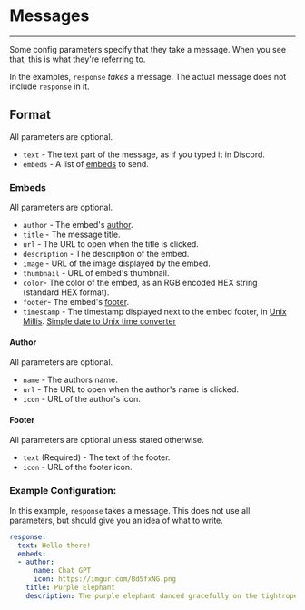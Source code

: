 # Messages

---

Some config parameters specify that they take a message.
When you see that, this is what they're referring to.

In the examples, `response` *takes* a message.
The actual message does not include `response` in it.

## Format

All parameters are optional.

- `text` - The text part of the message, as if you typed it in Discord.
- `embeds` - A list of [embeds](#embeds) to send.

### Embeds

All parameters are optional.

- `author` - The embed's [author](#author).
- `title` - The message title.
- `url` - The URL to open when the title is clicked.
- `description` - The description of the embed.
- `image` - URL of the image displayed by the embed.
- `thumbnail` - URL of embed's thumbnail.
- `color`- The color of the embed, as an RGB encoded HEX string (standard HEX format).
- `footer`- The embed's [footer](#footer).
- `timestamp` - The timestamp displayed next to the embed footer,
  in [Unix Millis](https://en.wikipedia.org/wiki/Unix_time).
  [Simple date to Unix time converter](https://www.epochconverter.com/)

#### Author

All parameters are optional.

- `name` - The authors name.
- `url` - The URL to open when the author's name is clicked.
- `icon` - URL of the author's icon.

#### Footer

All parameters are optional unless stated otherwise.

- `text` (Required) - The text of the footer.
- `icon` - URL of the footer icon.

### Example Configuration:

In this example, `response` takes a message.
This does not use all parameters, but should give you an idea of what to write.

```yaml
response:
  text: Hello there!
  embeds:
  - author:
      name: Chat GPT
      icon: https://imgur.com/Bd5fxNG.png
    title: Purple Elephant
    description: The purple elephant danced gracefully on the tightrope while juggling pineapples.
```
